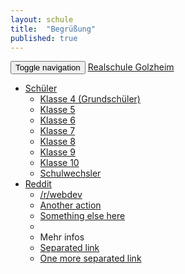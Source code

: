```yaml
---
layout: schule
title:  "Begrüßung"
published: true
---
```


 
 <div class="example-nav example-nav-2 navbar navbar-default">
	<div class="container-fluid">
		<div class="navbar-header">
			<button type="button" class="navbar-toggle" data-toggle="collapse" data-target=".navbar-collapse">
				<span class="sr-only">Toggle navigation</span>
				<span class="icon-bar"></span>
				<span class="icon-bar"></span>
				<span class="icon-bar"></span>
			</button>
			<a class="navbar-brand" href="#">Realschule Golzheim</a>
		</div>
		<div class="navbar-collapse collapse">
			<ul class="nav navbar-nav">
				<li class="dropdown">
					<a href="#" class="dropdown-toggle" data-toggle="dropdown">Schüler <b class="caret"></b></a>
					<ul class="dropdown-menu">
						<li><a href="#">Klasse 4 (Grundschüler)</a></li>
						<li><a href="#">Klasse 5</a></li>
						<li><a href="#">Klasse 6</a></li>
						<li><a href="#">Klasse 7</a></li>
						<li><a href="#">Klasse 8</a></li>
						<li><a href="#">Klasse 9</a></li>
						<li><a href="#">Klasse 10</a></li>
						<li><a href="#">Schulwechsler</a></li>
					</ul>
				</li>
				<li class="dropdown">
					<a href="http://reddit.com" class="dropdown-toggle" data-toggle="dropdown">Reddit <b class="caret"></b></a>
					<ul class="dropdown-menu">
						<li><a href="http://reddit.com/r/webdev">/r/webdev</a></li>
						<li><a href="#">Another action</a></li>
						<li><a href="#">Something else here</a></li>
						<li class="divider"></li>
						<li class="dropdown-header">Mehr infos</li>
						<li><a href="#">Separated link</a></li>
						<li><a href="#">One more separated link</a></li>
					</ul>
				</li>
			</ul>
		</div>
	</div>
</div>